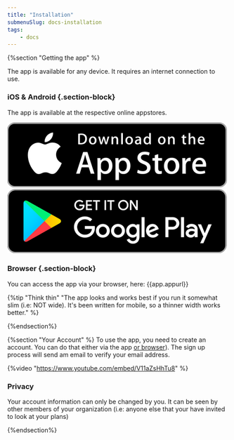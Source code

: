 ```yaml
---
title: "Installation"
submenuSlug: docs-installation
tags: 
    - docs
---
```


{%section "Getting the app" %}

The app is available for any device. It requires an internet connection to use. 

### iOS & Android {.section-block} 

The app is available at the respective online appstores.

<div class="row">
<a class="col" href=""><img class="img-fluid" src="/assets/images/appstore.png"/></a>
<a class="col" href=""><img class="img-fluid" src="/assets/images/google_play.png"/></a>
</div>

### Browser {.section-block}

You can access the app via your browser, here: {{app.appurl}}

{%tip "Think thin" "The app looks and works best if you run it somewhat slim (i.e: NOT wide). It's been written for mobile, so a thinner width works better." %}

{%endsection%}

{%section "Your Account" %}
To use the app, you need to create an account.  You can do that either via the app [or browser]({{app.appur})). The sign up process will send am email to verify your email address.

{%video "https://www.youtube.com/embed/V11aZsHhTu8" %}

### Privacy 
Your account information can only be changed by you. It can be seen by other members of your organization (i.e: anyone else that your have invited to look at your plans)

{%endsection%}
